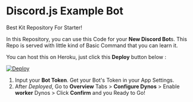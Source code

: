 # Discord.js Example Bot
Best Kit Repository For Starter!

In this Repository, you can use this Code for your **New Discord Bot**s.
This Repo is served with little kind of Basic Command that you can learn it.

You can host this on Heroku, just click this **Deploy** button below :


<a href="https://heroku.com/deploy?template=https://github.com/fschxspam/discord.js-example-bot/tree/master">
  <img src="https://www.herokucdn.com/deploy/button.svg" alt="Deploy">
</a>


1. Input your **Bot Token**. Get your Bot's Token in your App Settings.
2. After *Deployed*, Go to **Overview** Tabs >  **Configure Dynos** > Enable **worker** Dynos > Click **Confirm**
and you Ready to Go!
